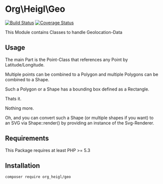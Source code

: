 # Org\Heigl\Geo

[![Build Status](https://travis-ci.org/heiglandreas/geo.svg?branch=master)](https://travis-ci.org/heiglandreas/geo)
[![Coverage Status](https://coveralls.io/repos/github/heiglandreas/geo/badge.svg?branch=master)](https://coveralls.io/github/heiglandreas/geo?branch=master)


This Module contains Classes to handle Geolocation-Data

## Usage

The main Part is the Point-Class that references any Point by 
Latitude/Longitude.

Multiple points can be combined to a Polygon and multiple Polygons can be 
combined to a Shape.

Such a Polygon or a Shape has a bounding box defined as a Rectangle.

Thats it.

Nothing more.

Oh, and you can convert such a Shape (or multiple shapes if you want) to an SVG
via Shape::render() by providing an instance of the Svg-Renderer.

## Requirements

This Package requires at least PHP >= 5.3

## Installation

    composer require org_heigl/geo
